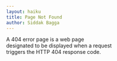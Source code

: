 ```yaml
---
layout: haiku
title: Page Not Found
author: Siddak Bagga
---
```


A 404 error page is a web page<br>
designated to be displayed when a request<br>
triggers the HTTP 404 response code.<br>